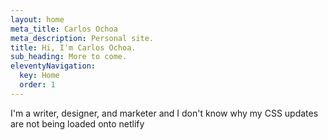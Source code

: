 ```yaml
---
layout: home
meta_title: Carlos Ochoa
meta_description: Personal site.
title: Hi, I'm Carlos Ochoa.
sub_heading: More to come.
eleventyNavigation:
  key: Home
  order: 1
---
```


I'm a writer, designer, and marketer and I don't know why my CSS updates are not being loaded onto netlify
